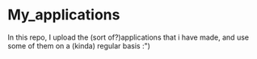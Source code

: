 # My_applications
In this repo, I upload the (sort of?)applications that i have made, and use some of them on a (kinda) regular basis :")
